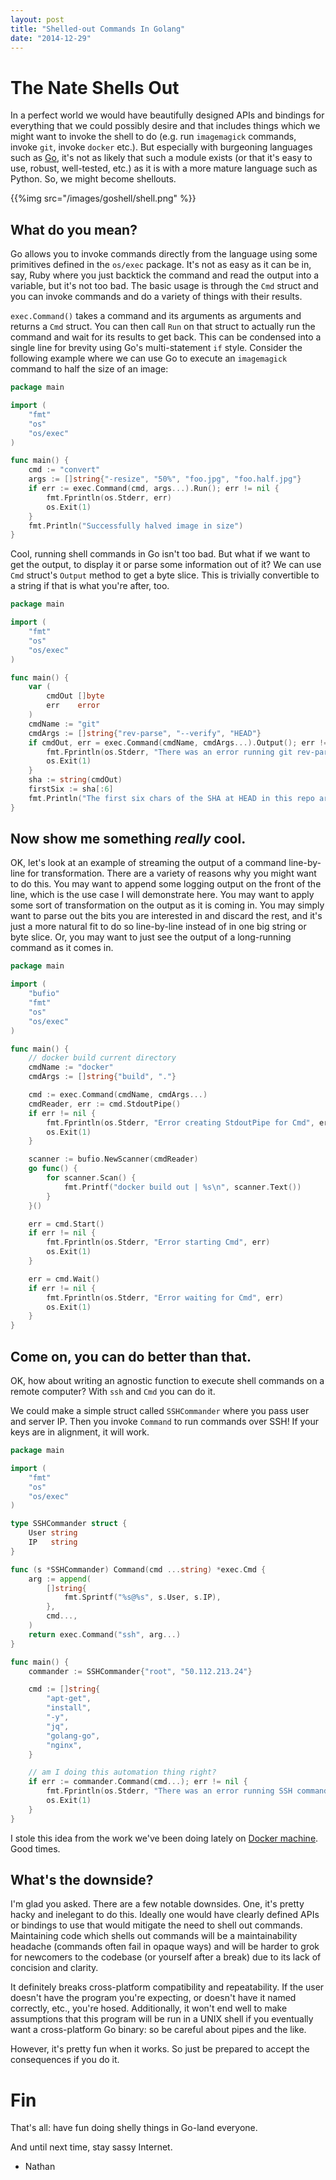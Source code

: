 ```yaml
---
layout: post
title: "Shelled-out Commands In Golang"
date: "2014-12-29"
---
```


# The Nate Shells Out

In a perfect world we would have beautifully designed APIs and bindings for everything that we could possibly desire and that includes things which we might want to invoke the shell to do (e.g. run `imagemagick` commands, invoke `git`, invoke `docker` etc.).  But especially with burgeoning languages such as [Go](http://golang.org/), it's not as likely that such a module exists (or that it's easy to use, robust, well-tested, etc.) as it is with a more mature language such as Python.  So, we might become shellouts.

{{%img src="/images/goshell/shell.png" %}}


## What do you mean?

Go allows you to invoke commands directly from the language using some primitives defined in the `os/exec` package.  It's not as easy as it can be in, say, Ruby where you just backtick the command and read the output into a variable, but it's not too bad.  The basic usage is through the `Cmd` struct and you can invoke commands and do a variety of things with their results.  

`exec.Command()` takes a command and its arguments as arguments and returns a `Cmd` struct.  You can then call `Run` on that struct to actually run the command and wait for its results to get back.  This can be condensed into a single line for brevity using Go's multi-statement `if` style.  Consider the following example where we can use Go to execute an `imagemagick` command to half the size of an image:

```go
package main

import (
	"fmt"
	"os"
	"os/exec"
)

func main() {
	cmd := "convert"
	args := []string{"-resize", "50%", "foo.jpg", "foo.half.jpg"}
	if err := exec.Command(cmd, args...).Run(); err != nil {
		fmt.Fprintln(os.Stderr, err)
		os.Exit(1)
	}
	fmt.Println("Successfully halved image in size")
}
```

Cool, running shell commands in Go isn't too bad.  But what if we want to get the output, to display it or parse some information out of it?  We can use `Cmd` struct's `Output` method to get a byte slice.  This is trivially convertible to a string if that is what you're after, too.


```go
package main

import (
	"fmt"
	"os"
	"os/exec"
)

func main() {
	var (
		cmdOut []byte
		err    error
	)
	cmdName := "git"
	cmdArgs := []string{"rev-parse", "--verify", "HEAD"}
	if cmdOut, err = exec.Command(cmdName, cmdArgs...).Output(); err != nil {
		fmt.Fprintln(os.Stderr, "There was an error running git rev-parse command: ", err)
		os.Exit(1)
	}
	sha := string(cmdOut)
	firstSix := sha[:6]
	fmt.Println("The first six chars of the SHA at HEAD in this repo are", firstSix)
}
```


## Now show me something _really_ cool.

OK, let's look at an example of streaming the output of a command line-by-line for transformation.  There are a variety of reasons why you might want to do this.  You may want to append some logging output on the front of the line, which is the use case I will demonstrate here.  You may want to apply some sort of transformation on the output as it is coming in.  You may simply want to parse out the bits you are interested in and discard the rest, and it's just a more natural fit to do so line-by-line instead of in one big string or byte slice.  Or, you may want to just see the output of a long-running command as it comes in.

```go
package main

import (
	"bufio"
	"fmt"
	"os"
	"os/exec"
)

func main() {
	// docker build current directory
	cmdName := "docker"
	cmdArgs := []string{"build", "."}

	cmd := exec.Command(cmdName, cmdArgs...)
	cmdReader, err := cmd.StdoutPipe()
	if err != nil {
		fmt.Fprintln(os.Stderr, "Error creating StdoutPipe for Cmd", err)
		os.Exit(1)
	}

	scanner := bufio.NewScanner(cmdReader)
	go func() {
		for scanner.Scan() {
			fmt.Printf("docker build out | %s\n", scanner.Text())
		}
	}()

	err = cmd.Start()
	if err != nil {
		fmt.Fprintln(os.Stderr, "Error starting Cmd", err)
		os.Exit(1)
	}

	err = cmd.Wait()
	if err != nil {
		fmt.Fprintln(os.Stderr, "Error waiting for Cmd", err)
		os.Exit(1)
	}
}
```

## Come on, you can do better than that.

OK, how about writing an agnostic function to execute shell commands on a remote computer?  With `ssh` and `Cmd` you can do it.

We could make a simple struct called `SSHCommander` where you pass user and server IP.  Then you invoke `Command` to run commands over SSH!  If your keys are in alignment, it will work.

```go
package main

import (
	"fmt"
	"os"
	"os/exec"
)

type SSHCommander struct {
	User string
	IP   string
}

func (s *SSHCommander) Command(cmd ...string) *exec.Cmd {
	arg := append(
		[]string{
			fmt.Sprintf("%s@%s", s.User, s.IP),
		},
		cmd...,
	)
	return exec.Command("ssh", arg...)
}

func main() {
	commander := SSHCommander{"root", "50.112.213.24"}

	cmd := []string{
		"apt-get",
		"install",
		"-y",
		"jq",
		"golang-go",
		"nginx",
	}

	// am I doing this automation thing right?
	if err := commander.Command(cmd...); err != nil {
		fmt.Fprintln(os.Stderr, "There was an error running SSH command: ", err)
		os.Exit(1)
	}
}
```

I stole this idea from the work we've been doing lately on [Docker machine](https://github.com/docker/machine).  Good times.

## What's the downside?

I'm glad you asked.  There are a few notable downsides.  One, it's pretty hacky and inelegant to do this.  Ideally one would have clearly defined APIs or bindings to use that would mitigate the need to shell out commands.  Maintaining code which shells out commands will be a maintainability headache (commands often fail in opaque ways) and will be harder to grok for newcomers to the codebase (or yourself after a break) due to its lack of concision and clarity.

It definitely breaks cross-platform compatibility and repeatability.  If the user doesn't have the program you're expecting, or doesn't have it named correctly, etc., you're hosed.  Additionally, it won't end well to make assumptions that this program will be run in a UNIX shell if you eventually want a cross-platform Go binary: so be careful about pipes and the like.

However, it's pretty fun when it works.  So just be prepared to accept the consequences if you do it.

# Fin

That's all: have fun doing shelly things in Go-land everyone.

And until next time, stay sassy Internet.

- Nathan
